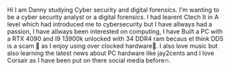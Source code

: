 Hi I am Danny studying Cyber security and digital forensics. I'm wanting to be a cyber security analyst or a digital forensics. 
I had learent Ctech It in A level which had introduced me to cybersecurity but I have allways had a passion, I have allways been interested on computing, I have Built a PC with a RTX 4090 and I9 13900k unlocked with 34 DDR4 ram becaus eI think DD5 is a scam 👀 as I enjoy using over clocked hardware🙏.
I also love music but also learning the latest news about PC hardware like jay2cents and I love Corsair as I have been put on there social media before🔥.
